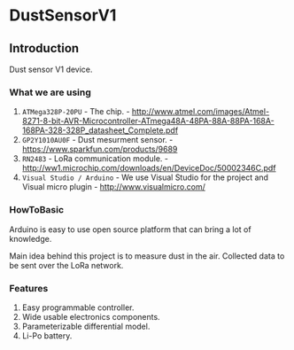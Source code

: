 DustSensorV1
=======================

Introduction
------------
Dust sensor V1 device.

### What we are using

1. `ATMega328P-20PU` - The chip. - http://www.atmel.com/images/Atmel-8271-8-bit-AVR-Microcontroller-ATmega48A-48PA-88A-88PA-168A-168PA-328-328P_datasheet_Complete.pdf
2. `GP2Y1010AU0F` - Dust mesurment sensor. - https://www.sparkfun.com/products/9689
3. `RN2483` - LoRa communication module. - http://ww1.microchip.com/downloads/en/DeviceDoc/50002346C.pdf
4. `Visual Studio / Arduino` - We use Visual Studio for the project and Visual micro plugin - http://www.visualmicro.com/
 
### HowToBasic

Arduino is easy to use open source platform that can bring a lot of knowledge.

Main idea behind this project is to measure dust in the air.
Collected data to be sent over the LoRa network.

### Features

1. Easy programmable controller.
2. Wide usable electronics components.
3. Parameterizable differential model.
4. Li-Po battery.
